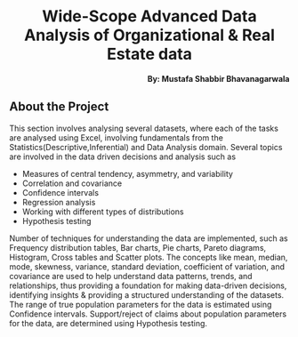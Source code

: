 <h1 align="center">Wide-Scope Advanced Data Analysis of Organizational & Real Estate data</h1>

<p align="right"><b>By: Mustafa Shabbir Bhavanagarwala</b></p>

## About the Project
<p>This section involves analysing several datasets, where each of the tasks are analysed using Excel, involving fundamentals from the Statistics(Descriptive,Inferential) and Data Analysis domain. Several topics are involved in the data driven decisions and analysis such as
<ul>
<li>Measures of central tendency, asymmetry, and variability</li>
<li>Correlation and covariance</li>
<li>Confidence intervals</li>
<li>Regression analysis</li>

<li>Working with different types of distributions</li>
<li>Hypothesis testing</li>
</ul>

</p>
<p>Number of techniques for understanding the data are implemented, such as Frequency distribution tables, Bar charts, Pie charts, Pareto diagrams, Histogram, Cross tables and Scatter plots. The concepts like mean, median, mode, skewness, variance, standard deviation, coefficient of variation, and covariance are used to help understand data patterns, trends, and relationships, thus providing a foundation for making data-driven decisions, identifying insights & providing a structured understanding of the datasets. The range of true population parameters for the data is estimated using Confidence intervals. Support/reject of claims about population parameters for the data, are determined using Hypothesis testing. </p>
